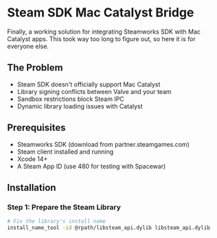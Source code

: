 # Steam SDK Mac Catalyst Bridge

Finally, a working solution for integrating Steamworks SDK with Mac Catalyst apps. This took way too long to figure out, so here it is for everyone else.

## The Problem
- Steam SDK doesn't officially support Mac Catalyst
- Library signing conflicts between Valve and your team
- Sandbox restrictions block Steam IPC
- Dynamic library loading issues with Catalyst

## Prerequisites
- Steamworks SDK (download from partner.steamgames.com)
- Steam client installed and running
- Xcode 14+
- A Steam App ID (use 480 for testing with Spacewar)

## Installation

### Step 1: Prepare the Steam Library
```bash
# Fix the library's install name
install_name_tool -id @rpath/libsteam_api.dylib libsteam_api.dylib
